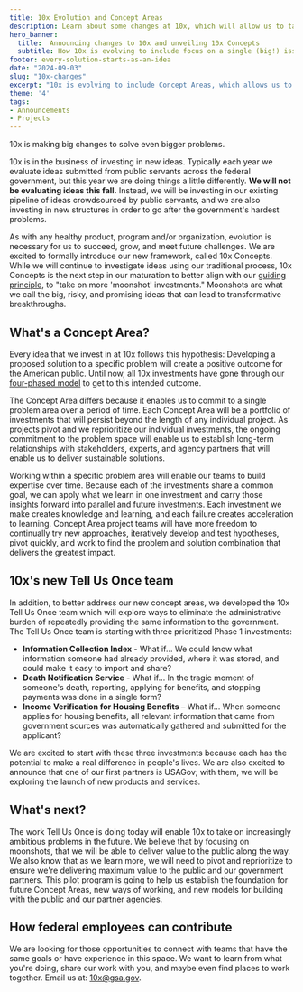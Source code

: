 ```yaml
---
title: 10x Evolution and Concept Areas
description: Learn about some changes at 10x, which will allow us to tackle big problems while continuing to develop solutions based on ideas from federal employees.
hero_banner:
  title:  Announcing changes to 10x and unveiling 10x Concepts
  subtitle: How 10x is evolving to include focus on a single (big!) issue  —  providing the same information again and again to the government  —  to tackle even bigger problems.
footer: every-solution-starts-as-an-idea
date: "2024-09-03"
slug: "10x-changes"
excerpt: "10x is evolving to include Concept Areas, which allows us to focus on big problems requiring concentrated attention."
theme: '4'
tags: 
- Announcements 
- Projects
---
```


<p class="usa-intro">  
    10x is making big changes to solve even bigger problems.
</p>

10x is in the business of investing in new ideas. Typically each year we evaluate ideas submitted from public servants across the federal government, but this year we are doing things a little differently. **We will not be evaluating ideas this fall.** Instead, we will be investing in our existing pipeline of ideas crowdsourced by public servants, and we are also investing in new structures in order to go after the government's hardest problems. 

As with any healthy product, program and/or organization, evolution is necessary for us to succeed, grow, and meet future challenges. We are excited to formally introduce our new framework, called 10x Concepts. While we will continue to investigate ideas using our traditional process, 10x Concepts is the next step in our maturation to better align with our <a class="usa-link" href="{{ '/impact/fy23-report/#look-ahead-to-fy24-2' | url }}">guiding principle</a>, to "take on more 'moonshot' investments." Moonshots are what we call the big, risky, and promising ideas that can lead to transformative breakthroughs.

## What's a Concept Area?

Every idea that we invest in at 10x follows this hypothesis: Developing a proposed solution to a specific problem will create a positive outcome for the American public. Until now, all 10x investments have gone through our <a class="usa-link" href="{{ '/about/what-we-do/' | url }}">four-phased model</a> to get to this intended outcome.

The Concept Area differs because it enables us to commit to a single problem area over a period of time. Each Concept Area will be a portfolio of investments that will persist beyond the length of any individual project. As projects pivot and we reprioritize our individual investments, the ongoing commitment to the problem space will enable us to establish long-term relationships with stakeholders, experts, and agency partners that will enable us to deliver sustainable solutions. 

Working within a specific problem area will enable our teams to build expertise over time. Because each of the investments share a common goal, we can apply what we learn in one investment and carry those insights forward into parallel and future investments. Each investment we make creates knowledge and learning, and each failure creates acceleration to learning. Concept Area project teams will have more freedom to continually try new approaches, iteratively develop and test hypotheses, pivot quickly, and work to find the problem and solution combination that delivers the greatest impact.

## 10x's new Tell Us Once team

In addition, to better address our new concept areas, we developed the 10x Tell Us Once team which will explore ways to eliminate the administrative burden of repeatedly providing the same information to the government. The Tell Us Once team is starting with three prioritized Phase 1 investments: 

 - **Information Collection Index** - What if… We could know what information someone had already provided, where it was stored, and could make it easy to import and share?
 - **Death Notification Service** - What if… In the tragic moment of someone's death, reporting, applying for benefits, and stopping payments was done in a single form?
 - **Income Verification for Housing Benefits** – What if… When someone applies for housing benefits, all relevant information that came from government sources was automatically gathered and submitted for the applicant?

We are excited to start with these three investments because each has the potential to make a real difference in people's lives. We are also excited to announce that one of our first partners is USAGov; with them, we will be exploring the launch of new products and services.  

## What's next? 

The work Tell Us Once is doing today will enable 10x to take on increasingly ambitious problems in the future. We believe that by focusing on moonshots, that we will be able to deliver value to the public along the way. We also know that as we learn more, we will need to pivot and reprioritize to ensure we're delivering maximum value to the public and our government partners. This pilot program is going to help us establish the foundation for future Concept Areas, new ways of working, and new models for building with the public and our partner agencies. 

## How federal employees can contribute

We are looking for those opportunities to connect with teams that have the same goals or have experience in this space. We want to learn from what you're doing, share our work with you, and maybe even find places to work together. Email us at: <a href="mailto:10x@gsa.gov">10x@gsa.gov</a>.